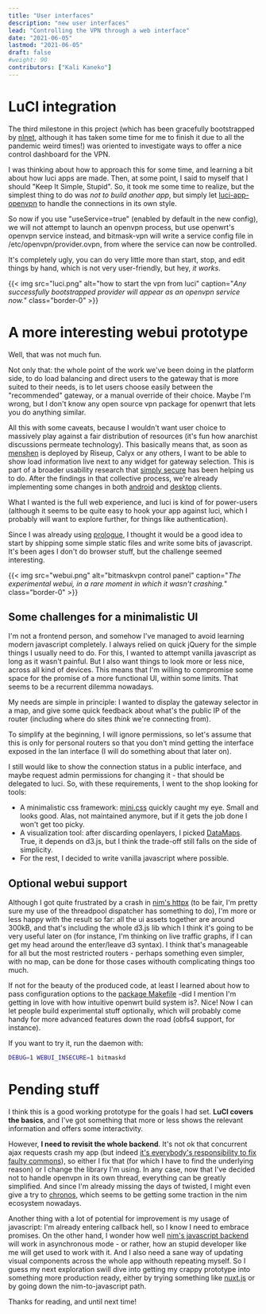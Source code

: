 ```yaml
---
title: "User interfaces"
description: "new user interfaces"
lead: "Controlling the VPN through a web interface"
date: "2021-06-05"
lastmod: "2021-06-05"
draft: false
#weight: 90
contributors: ["Kali Kaneko"]
---
```


# LuCI integration

The third milestone in this project (which has been gracefully bootstrapped by
[nlnet](https://nlnet.nl/project/bitmask/), although it has taken
some time for me to finish it due to all the pandemic weird times!) was
oriented to investigate ways to offer a nice control dashboard for the VPN.

I was thinking about how to approach this for some time, and learning a bit
about how luci apps are made. Then, at some point, I said to myself that
I should "Keep It Simple, Stupid". So, it took me some time to realize, but the
simplest thing to do was *not to build another app*, but simply let
[luci-app-openvpn](https://openwrt.org/packages/pkgdata/luci-app-openvpn)
to handle the connections in its own style.

So now if you use "useService=true" (enabled by default in the new config), we
will not attempt to launch an openvpn process, but use openwrt's openvpn
service instead, and bitmask-vpn will write a service config file in
/etc/openvpn/provider.ovpn, from where the service can now be controlled.

It's completely ugly, you can do very little more than start, stop, and edit
things by hand, which is not very user-friendly, but hey, <em>it works</em>.

{{< img src="luci.png" alt="how to start the vpn from luci" caption="<em>Any successfully bootstrapped provider will appear as an openvpn service now.</em>" class="border-0" >}}

# A more interesting webui prototype

Well, that was not much fun.

Not only that: the whole point of the work we've been doing in the platform
side, to do load balancing and direct users to the gateway that is more suited
to their needs, is to let users choose easily between the "recommended"
gateway, or a manual override of their choice. Maybe I'm wrong, but I don't
know any open source vpn package for openwrt that lets you do anything similar.

All this with some caveats, because I wouldn't want user choice to massively play
against a fair distribution of resources (it's fun how anarchist
discussions permeate technology). This basically means that, as soon as
[menshen](https://0xacab.org/leap/menshen) is deployed by Riseup, Calyx or any
others, I want to be able to show load information live next to any widget for
gateway selection. This is part of a broader usability research that [simply
secure](https://simplysecure.org/) has been helping us to do. After the
findings in that collective process, we're already implementing some changes in
both [android](https://0xacab.org/leap/bitmask_android) and
[desktop](https://0xacab.org/leap/bitmask-vpn) clients.

What I wanted is the full web experience, and luci is kind of for power-users
(although it seems to be quite easy to hook your app against luci, which
I probably will want to explore further, for things like authentication).

Since I was already using [prologue](https://github.com/planety/Prologue),
I thought it would be a good idea to start by shipping some simple static files
and write some bits of javascript. It's been ages I don't do browser stuff, but the
challenge seemed interesting.

{{< img src="webui.png" alt="bitmaskvpn control panel" caption="<em>The experimental webui, in a rare moment in which it wasn't crashing.</em>" class="border-0" >}}

## Some challenges for a minimalistic UI

I'm not a frontend person, and somehow I've managed to avoid learning modern
javascript completely. I always relied on quick jQuery for the simple things
I usually need to do. For this, I wanted to attempt vanilla javascript as long 
as it wasn't painful. But I also want things to look more or less nice, across
all kind of devices. This means that I'm willing to compromise some space for
the promise of a more functional UI, within some limits. That seems to be
a recurrent dilemma nowadays.

My needs are simple in principle: I wanted to display the gateway selector in
a map, and give some quick feedback about what's the public IP of the router
(including where do sites *think* we're connecting from).

To simplify at the beginning, I will ignore permissions, so let's assume that
this is only for personal routers so that you don't mind getting the interface
exposed in the lan interface (I will do something about that later on).

I still would like to show the connection status in a public interface, and
maybe request admin permissions for changing it - that should be delegated to
luci. So, with these requirements,  I went to the shop looking for tools:

* A minimalistic css framework: [mini.css](https://minicss.org/) quickly caught
  my eye. Small and looks good. Alas, not maintained anymore, but if it gets the
  job done I won't get too picky.
* A visualization tool: after discarding openlayers, I picked
  [DataMaps](http://datamaps.github.io/). True, it depends on d3.js, but
  I think the trade-off still falls on the side of simplicity.
* For the rest, I decided to write vanilla javascript where possible.

## Optional webui support

Although I got quite frustrated by a crash in [nim's
httpx](https://0xacab.org/kali/bitmask-openwrt/-/issues/1) (to be fair, I'm
pretty sure my use of the threadpool dispatcher has something to do), I'm more
or less happy with the result so far: all the ui assets together are around 300kB, and
that's including the whole d3.js lib which I think it's going to be very
useful later on (for instance, I'm thinking on live traffic graphs, if I can
get my head around the enter/leave d3 syntax). I think that's manageable for
all but the most restricted routers - perhaps something even simpler, with no
map, can be done for those cases withouth complicating things too much.

If not for the beauty of the produced code, at least I learned about how to
pass configuration options to the [package
Makefile](https://0xacab.org/kali/bitmask-openwrt/-/blob/master/Config.in#L5)
-did I mention I'm getting in love with how intuitive openwrt build system is?.
Nice! Now I can let people build experimental stuff optionally, which will
probably come handy for more advanced features down the road (obfs4 support,
for instance).

If you want to try it, run the daemon with:

```bash
DEBUG=1 WEBUI_INSECURE=1 bitmaskd
```

# Pending stuff

I think this is a good working prototype for the goals I had set. **LuCI
covers the basics**, and I've got something that more or less shows the relevant
information and offers some interactivity.

However, **I need to revisit the whole backend**. It's not ok that concurrent ajax
requests crash my app (but indeed [it's everybody's responsibility to fix
faulty commons](https://github.com/dom96/httpbeast/pull/35#issuecomment-722005280)), so
either I fix that (for which I have to find the underlying reason) or I change
the library I'm using. In any case, now that I've decided not to handle openvpn
in its own thread, everything can be greatly simplified. And since I'm already
missing the days of twisted, I might even give a try to
[chronos](https://github.com/status-im/nim-chronos), which seems to be getting
some traction in the nim ecosystem nowadays.

Another thing with a lot of potential for improvement is my usage of
javascript: I'm already entering callback hell, so I know I need to embrace
promises. On the other hand, I wonder how well [nim's javascript
backend](https://nim-lang.org/docs/backends.html#backends-the-javascript-target)
will work in asynchronous mode - or rather, how an stupid developer like me
will get used to work with it. And I also need a sane way of updating
visual components across the whole app withouth repeating myself. So I guess my
next exploration swill dive into getting my crappy prototype into something
more production ready, either by trying something like
[nuxt.js](https://nuxtjs.org/) or by going down the nim-to-javascript path.

Thanks for reading, and until next time!

